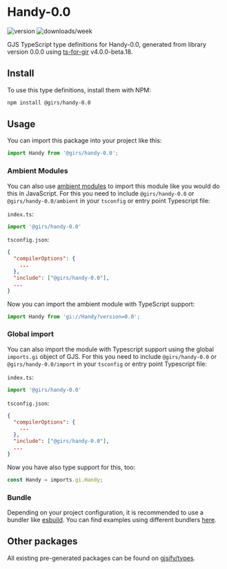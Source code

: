 
# Handy-0.0

![version](https://img.shields.io/npm/v/@girs/handy-0.0)
![downloads/week](https://img.shields.io/npm/dw/@girs/handy-0.0)


GJS TypeScript type definitions for Handy-0.0, generated from library version 0.0.0 using [ts-for-gir](https://github.com/gjsify/ts-for-gir) v4.0.0-beta.18.


## Install

To use this type definitions, install them with NPM:
```bash
npm install @girs/handy-0.0
```

## Usage

You can import this package into your project like this:
```ts
import Handy from '@girs/handy-0.0';
```

### Ambient Modules

You can also use [ambient modules](https://github.com/gjsify/ts-for-gir/tree/main/packages/cli#ambient-modules) to import this module like you would do this in JavaScript.
For this you need to include `@girs/handy-0.0` or `@girs/handy-0.0/ambient` in your `tsconfig` or entry point Typescript file:

`index.ts`:
```ts
import '@girs/handy-0.0'
```

`tsconfig.json`:
```json
{
  "compilerOptions": {
    ...
  },
  "include": ["@girs/handy-0.0"],
  ...
}
```

Now you can import the ambient module with TypeScript support: 

```ts
import Handy from 'gi://Handy?version=0.0';
```

### Global import

You can also import the module with Typescript support using the global `imports.gi` object of GJS.
For this you need to include `@girs/handy-0.0` or `@girs/handy-0.0/import` in your `tsconfig` or entry point Typescript file:

`index.ts`:
```ts
import '@girs/handy-0.0'
```

`tsconfig.json`:
```json
{
  "compilerOptions": {
    ...
  },
  "include": ["@girs/handy-0.0"],
  ...
}
```

Now you have also type support for this, too:

```ts
const Handy = imports.gi.Handy;
```

### Bundle

Depending on your project configuration, it is recommended to use a bundler like [esbuild](https://esbuild.github.io/). You can find examples using different bundlers [here](https://github.com/gjsify/ts-for-gir/tree/main/examples).

## Other packages

All existing pre-generated packages can be found on [gjsify/types](https://github.com/gjsify/types).

